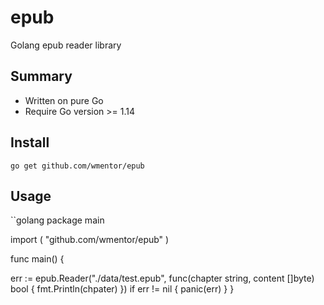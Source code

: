 # epub

Golang epub reader library

## Summary

* Written on pure Go
* Require Go version >= 1.14

## Install

```plaintext
go get github.com/wmentor/epub
```

## Usage

``golang
package main

import (
	"github.com/wmentor/epub"
)

func main() {

  err := epub.Reader("./data/test.epub", func(chapter string, content []byte) bool {
    fmt.Println(chpater)
  })
  if err != nil {
    panic(err)
  }
}
```
